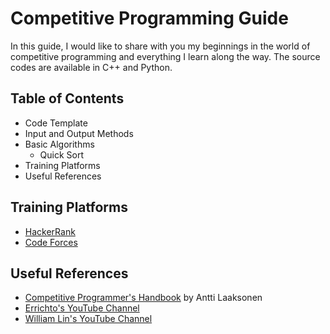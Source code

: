 # Competitive Programming Guide

In this guide, I would like to share with you my beginnings in the world of competitive programming and everything I learn along the way. 
The source codes are available in C++ and Python.

## Table of Contents

* Code Template
* Input and Output Methods
* Basic Algorithms
  * Quick Sort
* Training Platforms
* Useful References
  
## Training Platforms

* [HackerRank](https://www.hackerrank.com/)
* [Code Forces](https://codeforces.com/)

## Useful References

* [Competitive Programmer's Handbook](https://cses.fi/book/book.pdf) by Antti Laaksonen
* [Errichto's YouTube Channel](https://www.youtube.com/channel/UCBr_Fu6q9iHYQCh13jmpbrg/featured)
* [William Lin's YouTube Channel](https://www.youtube.com/channel/UCKuDLsO0Wwef53qdHPjbU2Q/featured)
